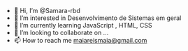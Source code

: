 
- 👋 Hi, I’m @Samara-rbd
- 👀 I’m interested in  Desenvolvimento de Sistemas  em geral
- 🌱 I’m currently learning  JavaScript ,  HTML,  CSS
- 💞️ I’m looking to collaborate on ...
- 📫 How to reach me  maiareismaia@gmail.com

<!---
Samara-rbd/Samara-rbd is a ✨ special ✨ repository because its `README.md` (this file) appears on your GitHub profile.
You can click the Preview link to take a look at your changes.
--->
